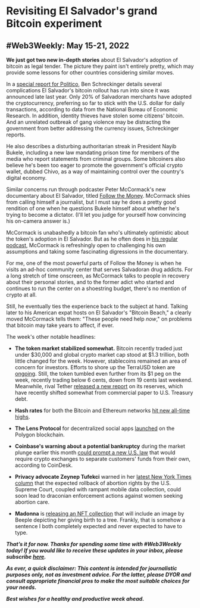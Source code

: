# Revisiting El Salvador's grand Bitcoin experiment
## #Web3Weekly: May 15-21, 2022

<!--

![]()

Photo by TKTKTKT via Unsplash

-->

**We just got two new in-depth stories** about El Salvador's adoption of bitcoin as legal tender. The picture they paint isn't entirely pretty, which may provide some lessons for other countries considering similar moves.

In a [special report for Politico](https://www.politico.com/news/magazine/2022/05/12/el-salvador-bitcoin-currency-struggles-00030422), Ben Schreckinger details several complications El Salvador's bitcoin rollout has run into since it was announced late last year. Only 20% of Salvadoran merchants have adopted the cryptocurrency, preferring so far to stick with the U.S. dollar for daily transactions, according to data from the National Bureau of Economic Research. In addition, identity thieves have stolen some citizens' bitcoin. And an unrelated outbreak of gang violence may be distracting the government from better addressing the currency issues, Schreckinger reports.

He also describes a disturbing authoritarian streak in President Nayib Bukele, including a new law mandating prison time for members of the media who report statements from criminal groups. Some bitcoiners also believe he's been too eager to promote the government's official crypto wallet, dubbed Chivo, as a way of maintaining control over the country's digital economy.

Similar concerns run through podcaster Peter McCormack's new documentary about El Salvador, titled [Follow the Money](https://www.youtube.com/watch?v=ig3UN1GYmY8). McCormack shies from calling himself a journalist, but I must say he does a pretty good rendition of one when he questions Bukele himself about whether he's trying to become a dictator. (I'll let you judge for yourself how convincing his on-camera answer is.)

McCormack is unabashedly a bitcoin fan who's ultimately optimistic about the token's adoption in El Salvador. But as he often does in [his regular podcast](https://www.whatbitcoindid.com/), McCormack is refreshingly open to challenging his own assumptions and taking some fascinating digressions in the documentary.

For me, one of the most powerful parts of Follow the Money is when he visits an ad-hoc community center that serves Salvadoran drug addicts. For a long stretch of time onscreen, as McCormack talks to people in recovery about their personal stories, and to the former adict who started and continues to run the center on a shoestring budget, there's no mention of crypto at all.

Still, he eventually ties the experience back to the subject at hand. Talking later to his American expat hosts on El Salvador's "Bitcoin Beach," a clearly moved McCormack tells them: "These people need help *now*," on problems that bitcoin may take years to affect, if ever.

The week's other notable headlines:

- **The token market stabilized somewhat.** Bitcoin recently traded just under $30,000 and global crypto market cap stood at $1.3 trillion, both little changed for the week. However, stablecoins remained an area of concern for investors. Efforts to shore up the TerraUSD token are [ongoing](https://twitter.com/stablekwon/status/1526896786685583360). Still, the token tumbled even further from its $1 peg on the week, recently trading below 6 cents, down from 19 cents last weekend. Meanwhile, rival Tether [released a new report](https://www.theblockcrypto.com/linked/147816/tether-reduces-commercial-paper-holdings-to-improve-quality-of-reserves) on its reserves, which have recently shifted somewhat from commercial paper to U.S. Treasury debt.

- **Hash rates** for both the Bitcoin and Ethereum networks [hit new all-time highs](https://thedefiant.io/bitcoin-eth-hashrate-ath/).

- **The Lens Protocol** for decentralized social apps [launched](https://www.coindesk.com/business/2022/05/18/aaves-decentralized-social-media-platform-arrives-on-polygon/) on the Polygon blockchain.

- **Coinbase's warning about a potential bankruptcy** during the market plunge earlier this month [could prompt a new U.S. law](https://www.coindesk.com/policy/2022/05/18/biden-administration-wants-crypto-exchanges-to-separate-customer-and-corporate-funds/) that would require crypto exchanges to separate customers' funds from their own, according to CoinDesk.

- **Privacy advocate Zeynep Tufekci** warned in her [latest New York Times column](https://www.nytimes.com/2022/05/19/opinion/privacy-technology-data.html) that the expected rollback of abortion rights by the U.S. Supreme Court, coupled with rampant mobile data collection, could soon lead to draconian enforcement actions against women seeking abortion care.

- **Madonna** is [releasing an NFT collection](https://www.nme.com/news/music/madonna-readies-nft-collection-that-includes-her-avatar-giving-birth-to-a-tree-3221905) that will include an image by Beeple depicting her giving birth to a tree. Frankly, that is somehow a sentence I both completely expected and never expected to have to type.

_**That’s it for now. Thanks for spending some time with #Web3Weekly today! If you would like to receive these updates in your inbox, please subscribe [here](https://w3w.news).**_

_**As ever, a quick disclaimer: This content is intended for journalistic purposes only, not as investment advice. For the latter, please DYOR and consult appropriate financial pros to make the most suitable choices for your needs.**_

_**Best wishes for a healthy and productive week ahead.**_
